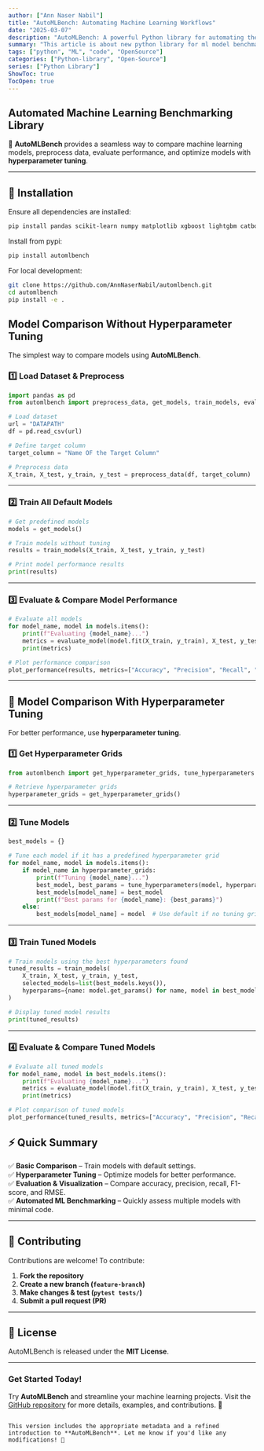 ```yaml
---
author: ["Ann Naser Nabil"]
title: "AutoMLBench: Automating Machine Learning Workflows"
date: "2025-03-07"
description: "AutoMLBench: A powerful Python library for automating the entire machine learning pipeline, from data preprocessing to model evaluation and visualization.."
summary: "This article is about new python library for ml model benchmarking."
tags: ["python", "ML", "code", "OpenSource"]
categories: ["Python-library", "Open-Source"]
series: ["Python Library"]
ShowToc: true
TocOpen: true
---
```



## **Automated Machine Learning Benchmarking Library**
🚀 **AutoMLBench** provides a seamless way to compare machine learning models, preprocess data, evaluate performance, and optimize models with **hyperparameter tuning**.

---

## **📌 Installation**
Ensure all dependencies are installed:
```bash
pip install pandas scikit-learn numpy matplotlib xgboost lightgbm catboost imbalanced-learn
```
Install from pypi:
```bash
pip install automlbench
```

For local development:
```bash
git clone https://github.com/AnnNaserNabil/automlbench.git
cd automlbench
pip install -e .
```

## **Model Comparison Without Hyperparameter Tuning**
The simplest way to compare models using **AutoMLBench**.

### **1️⃣ Load Dataset & Preprocess**
```python
import pandas as pd
from automlbench import preprocess_data, get_models, train_models, evaluate_model, plot_performance

# Load dataset
url = "DATAPATH"
df = pd.read_csv(url) 

# Define target column
target_column = "Name OF the Target Column"

# Preprocess data
X_train, X_test, y_train, y_test = preprocess_data(df, target_column)
```

---

### **2️⃣ Train All Default Models**
```python
# Get predefined models
models = get_models()

# Train models without tuning
results = train_models(X_train, X_test, y_train, y_test)

# Print model performance results
print(results)
```

---

### **3️⃣ Evaluate & Compare Model Performance**
```python
# Evaluate all models
for model_name, model in models.items():
    print(f"Evaluating {model_name}...")
    metrics = evaluate_model(model.fit(X_train, y_train), X_test, y_test)
    print(metrics)

# Plot performance comparison
plot_performance(results, metrics=["Accuracy", "Precision", "Recall", "F1-Score", "RMSE"])
```

---

## **🔹 Model Comparison With Hyperparameter Tuning**
For better performance, use **hyperparameter tuning**.

### **1️⃣ Get Hyperparameter Grids**
```python
from automlbench import get_hyperparameter_grids, tune_hyperparameters

# Retrieve hyperparameter grids
hyperparameter_grids = get_hyperparameter_grids()
```

---

### **2️⃣ Tune Models**
```python
best_models = {}

# Tune each model if it has a predefined hyperparameter grid
for model_name, model in models.items():
    if model_name in hyperparameter_grids:
        print(f"Tuning {model_name}...")
        best_model, best_params = tune_hyperparameters(model, hyperparameter_grids[model_name], X_train, y_train)
        best_models[model_name] = best_model
        print(f"Best params for {model_name}: {best_params}")
    else:
        best_models[model_name] = model  # Use default if no tuning grid
```

---

### **3️⃣ Train Tuned Models**
```python
# Train models using the best hyperparameters found
tuned_results = train_models(
    X_train, X_test, y_train, y_test, 
    selected_models=list(best_models.keys()), 
    hyperparams={name: model.get_params() for name, model in best_models.items()}
)

# Display tuned model results
print(tuned_results)
```

---

### **4️⃣ Evaluate & Compare Tuned Models**
```python
# Evaluate all tuned models
for model_name, model in best_models.items():
    print(f"Evaluating {model_name}...")
    metrics = evaluate_model(model.fit(X_train, y_train), X_test, y_test)
    print(metrics)

# Plot comparison of tuned models
plot_performance(tuned_results, metrics=["Accuracy", "Precision", "Recall", "F1-Score", "RMSE"])
```


## **⚡ Quick Summary**
✅ **Basic Comparison** – Train models with default settings.  
✅ **Hyperparameter Tuning** – Optimize models for better performance.  
✅ **Evaluation & Visualization** – Compare accuracy, precision, recall, F1-score, and RMSE.  
✅ **Automated ML Benchmarking** – Quickly assess multiple models with minimal code.  

---

## **📌 Contributing**
Contributions are welcome! To contribute:
1. **Fork the repository**
2. **Create a new branch (`feature-branch`)**
3. **Make changes & test (`pytest tests/`)**
4. **Submit a pull request (PR)**

---

## **📜 License**
AutoMLBench is released under the **MIT License**.

---


### Get Started Today!
Try **AutoMLBench** and streamline your machine learning projects. Visit the [GitHub repository](https://github.com/AnnNaserNabil/automlbench) for more details, examples, and contributions. 🚀
```

This version includes the appropriate metadata and a refined introduction to **AutoMLBench**. Let me know if you'd like any modifications! 🚀
